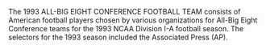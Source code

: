 The 1993 ALL-BIG EIGHT CONFERENCE FOOTBALL TEAM consists of American football players chosen by various organizations for All-Big Eight Conference teams for the 1993 NCAA Division I-A football season. The selectors for the 1993 season included the Associated Press (AP).
